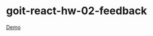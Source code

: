 # goit-react-hw-02-feedback

<a href="https://deniskrav4enko.github.io/goit-react-hw-02-feedback/">Demo</a>
